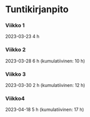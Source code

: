 # Tuntikirjanpito

### Viikko 1

2023-03-23	4 h

### Viikko 2

2023-03-28	6 h (kumulatiivinen: 10 h)

### Viikko 3

2023-03-30  2 h (kumulatiivinen: 12 h)

### Viikko4

2023-04-18  5 h (kumulatiivinen: 17 h)
